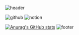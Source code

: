 ![header](https://capsule-render.vercel.app/api?type=waving&height=200&color=6FC7E1&text=THX%20FOR%20VISITING&fontColor=ffffff&fontAlignY=40&fontSize=60&desc=wdh970616's%20github&descAlign=70&descAlignY=57)

![github](https://img.shields.io/badge/GitHub-100000?style=for-the-badge&logo=github&logoColor=white) ![notion](https://img.shields.io/badge/Notion-000000?style=for-the-badge&logo=notion&logoColor=white)

[![Anurag's GitHub stats](https://github-readme-stats.vercel.app/api?username=wdh970616&title_color=6FC7E1)](https://github.com/anuraghazra/github-readme-stats)
![footer](https://capsule-render.vercel.app/api?type=waving&height=150&color=6FC7E1&fontColor=ffffff&fontAlignY=40&fontSize=60&descAlign=70&descAlignY=57&section=footer)
